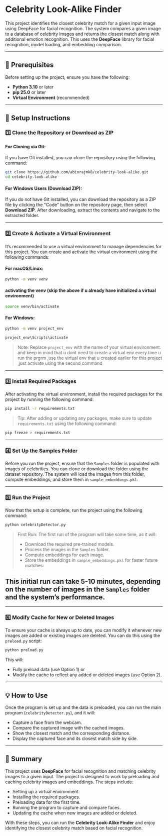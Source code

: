 # Celebrity Look-Alike Finder

This project identifies the closest celebrity match for a given input image using DeepFace for facial recognition. The system compares a given image to a database of celebrity images and returns the closest match along with additional emotion recognition. This uses the **DeepFace** library for facial recognition, model loading, and embedding comparison.

---

## 📌 Prerequisites  

Before setting up the project, ensure you have the following:

- **Python 3.10** or later  
- **pip 25.0** or later  
- **Virtual Environment** (recommended)

---

## 🚀 Setup Instructions

### 1️⃣ Clone the Repository or Download as ZIP  

#### **For Cloning via Git**:  
If you have Git installed, you can clone the repository using the following command:

```bash
git clone https://github.com/abinrajmk8/celebrity-look-alike.git
cd celebrity-look-alike
```

#### **For Windows Users (Download ZIP)**:  
If you do not have Git installed, you can download the repository as a ZIP file by clicking the "Code" button on the repository page, then select **Download ZIP**. After downloading, extract the contents and navigate to the extracted folder.

---

### 2️⃣ Create & Activate a Virtual Environment  
It’s recommended to use a virtual environment to manage dependencies for this project. You can create and activate the virtual environment using the following commands:

#### For macOS/Linux:  
```bash
python -m venv venv
```
#### activating the venv   (skip the above if u already have initialized a virtual environment)
```bash
source venv/bin/activate
```

#### For Windows:  
```bash
python -m venv project_env
```
```bash
project_env\Scripts\activate
```

> Note: Replace `project_env` with the name of your virtual environment. and keep in mind that u dont need to create a virtual env every time u run the prgrm ,use the virtual env that u created earlier for this project ,just activate using the second command 

---

### 3️⃣ Install Required Packages  
After activating the virtual environment, install the required packages for the project by running the following command:

```bash
pip install -r requirements.txt
```

> Tip: After adding or updating any packages, make sure to update `requirements.txt` using the following command:

```bash
pip freeze > requirements.txt
```

---

### 4️⃣ Set Up the Samples Folder  
Before you run the project, ensure that the `Samples` folder is populated with images of celebrities. You can clone or download the folder using the  dataset repository. The system will load the images from this folder, compute embeddings, and store them in `sample_embeddings.pkl`.

---

### 5️⃣ Run the Project  
Now that the setup is complete, run the project using the following command:

```bash
python celebrityDetector.py
```

> First Run: The first run of the program will take some time, as it will:
> - Download the required pre-trained models.
> - Process the images in the `Samples` folder.
> - Compute embeddings for each image.
> - Store the embeddings in `sample_embeddings.pkl` for faster future matches.

## This initial run can take **5-10 minutes**, depending on the number of images in the `Samples` folder and the system’s performance.

---

### 6️⃣ Modify Cache for New or Deleted Images  
To ensure your cache is always up to date, you can modify it whenever new images are added or existing images are deleted. You can do this using the `preload.py` script:

```bash
python preload.py
```

This will:
- Fully preload data (use Option 1) or
- Modify the cache to reflect any added or deleted images (use Option 2).

---

## 💡 How to Use

Once the program is set up and the data is preloaded, you can run the main program (`celebrityDetector.py`), and it will:
- Capture a face from the webcam.
- Compare the captured image with the cached images.
- Show the closest match and the corresponding distance.
- Display the captured face and its closest match side by side.

---

## 📝 Summary

This project uses **DeepFace** for facial recognition and matching celebrity images to a given input. The project is designed to work by preloading and caching celebrity images and embeddings. The steps include:
- Setting up a virtual environment.
- Installing the required packages.
- Preloading data for the first time.
- Running the program to capture and compare faces.
- Updating the cache when new images are added or deleted.

With these steps, you can run the **Celebrity Look-Alike Finder** and enjoy identifying the closest celebrity match based on facial recognition.
